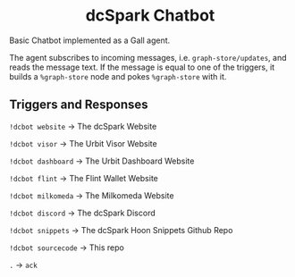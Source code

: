 <h1 align="center">
  dcSpark Chatbot
</h1>

Basic Chatbot implemented as a Gall agent.

The agent subscribes to incoming messages, i.e. `graph-store/updates`, and reads the message text. 
If the message is equal to one of the triggers, it builds a `%graph-store` node and pokes `%graph-store` with it.

## Triggers and Responses

`!dcbot website`    -> The dcSpark Website

`!dcbot visor`      -> The Urbit Visor Website

`!dcbot dashboard`  -> The Urbit Dashboard Website

`!dcbot flint`      -> The Flint Wallet Website

`!dcbot milkomeda`  -> The Milkomeda Website

`!dcbot discord`    -> The dcSpark Discord

`!dcbot snippets`   -> The dcSpark Hoon Snippets Github Repo

`!dcbot sourcecode` -> This repo

`.` -> `ack`
